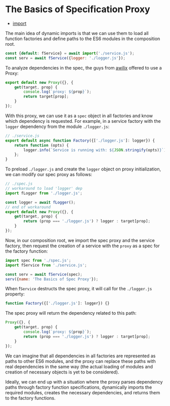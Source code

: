 # The Basics of Specification Proxy

* [import](../import/README.md)

The main idea of dynamic imports is that we can use them to load all function factories and define paths to the ES6
modules in the composition root.

```javascript
const {default: fService} = await import('./service.js');
const serv = await fService({logger: './logger.js'});
```

To analyze dependencies in the spec, the guys from [awilix](https://github.com/jeffijoe/awilix) offered to use a Proxy:

```javascript
export default new Proxy({}, {
    get(target, prop) {
        console.log(`proxy: ${prop}`);
        return target[prop];
    }
});
```

With this proxy, we can use it as a `spec` object in all factories and know which dependency is requested. For example,
in a service factory with the `logger` dependency from the module `./logger.js`:

```javascript
// ./service.js
export default async function Factory({['./logger.js']: logger}) {
    return function (opts) {
        logger.info(`Service is running with: ${JSON.stringify(opts)}`);
    };
}
```

To preload `./logger.js` and create the `logger` object on proxy initialization, we can modify our spec proxy as
follows:

```javascript
// ./spec.js
// workaround to load 'logger' dep
import fLogger from './logger.js';

const logger = await fLogger();
// end of workaround
export default new Proxy({}, {
    get(target, prop) {
        return (prop === './logger.js') ? logger : target[prop];
    }
});
```

Now, in our composition root, we import the spec proxy and the service factory, then request the creation of a service
with the `proxy` as a spec for the factory function:

```javascript
import spec from './spec.js';
import fService from './service.js';

const serv = await fService(spec);
serv({name: 'The Basics of Spec Proxy'});
```

When f`Service` destructs the spec proxy, it will call for the `./logger.js` property:

```javascript
function Factory({['./logger.js']: logger}) {}
```

The spec proxy will return the dependency related to this path:

```javascript
Proxy({}, {
    get(target, prop) {
        console.log(`proxy: ${prop}`);
        return (prop === './logger.js') ? logger : target[prop];
    }
});
```

We can imagine that all dependencies in all factories are represented as paths to other ES6 modules, and the proxy can
replace these paths with real dependencies in the same way (the actual loading of modules and creation of necessary
objects is yet to be considered).

Ideally, we can end up with a situation where the proxy parses dependency paths through factory function specifications,
dynamically imports the required modules, creates the necessary dependencies, and returns them to the factory functions.